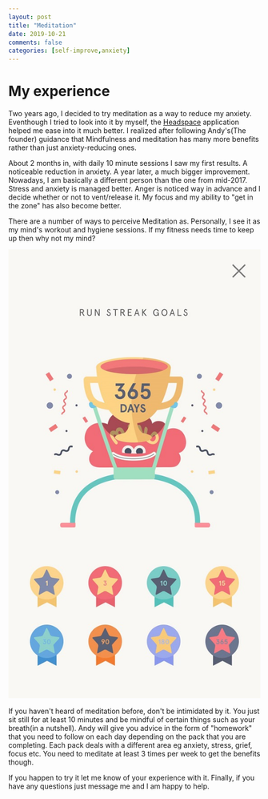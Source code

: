 ```yaml
---
layout: post
title: "Meditation"
date: 2019-10-21
comments: false
categories: [self-improve,anxiety]
---
```


# My experience 

Two years ago, I decided to try meditation as a way to reduce my anxiety. Eventhough I tried to look into it by myself, the [Headspace](https://headspace.com) application helped me ease into it much better. I realized after following Andy's(The founder) guidance that Mindfulness and meditation has many more benefits rather than just anxiety-reducing ones. 


About 2 months in, with daily 10 minute sessions I saw my first results. A noticeable reduction in anxiety. A year later, a much bigger improvement. Nowadays, I am basically a different person than the one from mid-2017. Stress and anxiety is managed better. Anger is noticed way in advance and I decide whether or not to vent/release it. My focus and my ability to "get in the zone" has also become better. 

There are a number of ways to perceive Meditation as. Personally, I see it as my mind's workout and hygiene sessions. If my fitness needs time to keep up then why not my mind? 

!["My initial aim was to meditate daily for a year non-stop"    ](/images/posts/headspace-streak.jpg "I am a sucker for achievements")

If you haven't heard of meditation before, don't be intimidated by it. You just sit still for at least 10 minutes and be mindful of certain things such as your breath(in a nutshell). Andy will give you advice in the form of "homework" that you need to follow on each day depending on the pack that you are completing. Each pack deals with a different area eg anxiety, stress, grief, focus etc. You need to meditate at least 3 times per week to get the benefits though.

If you happen to try it let me know of your experience with it. Finally, if you have any questions just message me and I am happy to help.


